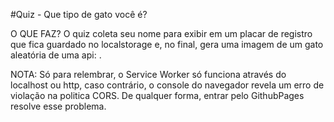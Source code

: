 #Quiz - Que tipo de gato você é?

O QUE FAZ? O quiz coleta seu nome para exibir em um placar de registro que fica guardado no localstorage e, no final, gera uma imagem de um gato aleatória de uma api: <a href="https://thecatapi.com"></a>.
  
NOTA: Só para relembrar, o Service Worker só funciona através do localhost ou http, caso contrário, o console do navegador revela um erro de violação na politica CORS. De qualquer forma, entrar pelo GithubPages resolve esse problema.
 
